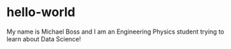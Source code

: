 # hello-world

My name is Michael Boss and I am an Engineering Physics student trying to learn about Data Science!
